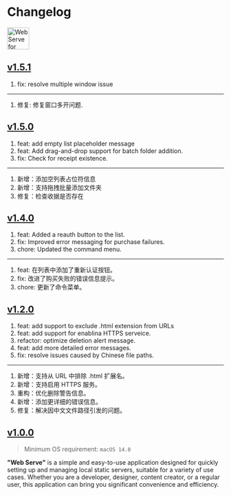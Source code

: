 Changelog
===

<a target="_blank" href="https://apps.apple.com/app/web-serve/id6670167443" title="Web Serve for macOS"><img alt="Web Serve for macOS" src="https://jaywcjlove.github.io/sb/download/macos.svg" height="51">
</a>

## [v1.5.1](https://github.com/jaywcjlove/web-serve/releases/tag/v1.5.1)

1. fix: resolve multiple window issue

---

1. 修复: 修复窗口多开问题.

## [v1.5.0](https://github.com/jaywcjlove/web-serve/releases/tag/v1.5.0)

1. feat: add empty list placeholder message
2. feat: Add drag-and-drop support for batch folder addition.
3. fix: Check for receipt existence.

---

1. 新增：添加空列表占位符信息
2. 新增：支持拖拽批量添加文件夹
3. 修复：检查收据是否存在

## [v1.4.0](https://github.com/jaywcjlove/web-serve/releases/tag/v1.4.0)

1. feat: Added a reauth button to the list.
2. fix: Improved error messaging for purchase failures.
3. chore: Updated the command menu.

---

1. feat: 在列表中添加了重新认证按钮。
2. fix: 改进了购买失败的错误信息提示。
3. chore: 更新了命令菜单。

## [v1.2.0](https://github.com/jaywcjlove/web-serve/releases/tag/v1.2.0)

1. feat: add support to exclude .html extension from URLs 
2. feat: add support for enablina HTTPS serveice. 
3. refactor: optimize deletion alert message. 
4. feat: add more detailed error messages. 
5. fix: resolve issues caused by Chinese file paths.

----

1. 新增：支持从 URL 中排除 .html 扩展名。
2. 新增：支持启用 HTTPS 服务。
3. 重构：优化删除警告信息。
4. 新增：添加更详细的错误信息。
5. 修复：解决因中文文件路径引发的问题。

## [v1.0.0](https://github.com/jaywcjlove/web-serve/releases/tag/v1.0.0)

> Minimum OS requirement: `macOS 14.0`

**"Web Serve"** is a simple and easy-to-use application designed for quickly setting up and managing local static servers, suitable for a variety of use cases. Whether you are a developer, designer, content creator, or a regular user, this application can bring you significant convenience and efficiency.
